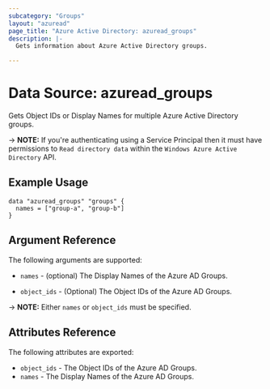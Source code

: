 ```yaml
---
subcategory: "Groups"
layout: "azuread"
page_title: "Azure Active Directory: azuread_groups"
description: |-
  Gets information about Azure Active Directory groups.

---
```


# Data Source: azuread_groups

Gets Object IDs or Display Names for multiple Azure Active Directory groups.

-> **NOTE:** If you're authenticating using a Service Principal then it must have permissions to `Read directory data` within the `Windows Azure Active Directory` API.

## Example Usage

```hcl
data "azuread_groups" "groups" {
  names = ["group-a", "group-b"]
}
```

## Argument Reference

The following arguments are supported:

* `names` - (optional) The Display Names of the Azure AD Groups.

* `object_ids` - (Optional) The Object IDs of the Azure AD Groups.

-> **NOTE:** Either `names` or `object_ids` must be specified.

## Attributes Reference

The following attributes are exported:

* `object_ids` - The Object IDs of the Azure AD Groups.
* `names` - The Display Names of the Azure AD Groups.
